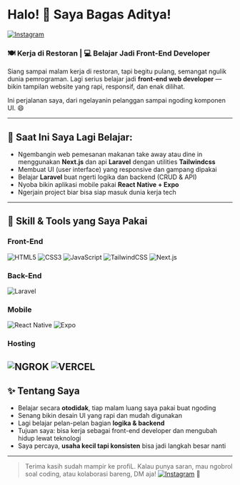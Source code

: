 # Halo! 👋 Saya Bagas Aditya!

[![Instagram](https://img.shields.io/badge/@bagas__adtyaa-E4405F?style=for-the-badge&logo=instagram&logoColor=white)](https://instagram.com/bagas_adtyaa)

### 🍽️ Kerja di Restoran | 💻 Belajar Jadi Front-End Developer

Siang sampai malam kerja di restoran, tapi begitu pulang, semangat ngulik dunia pemrograman. Lagi serius belajar jadi **front-end web developer** — bikin tampilan website yang rapi, responsif, dan enak dilihat.

Ini perjalanan saya, dari ngelayanin pelanggan sampai ngoding komponen UI. 😄

---

## 🚀 Saat Ini Saya Lagi Belajar:
- Ngembangin web pemesanan makanan take away atau dine in menggunakan **Next.js** dan api **Laravel** dengan utilities **Tailwindcss**
- Membuat UI (user interface) yang responsive dan gampang dipakai
- Belajar **Laravel** buat ngerti logika dan backend (CRUD & API)
- Nyoba bikin aplikasi mobile pakai **React Native + Expo**
- Ngerjain project biar bisa siap masuk dunia kerja tech

---

## 🔧 Skill & Tools yang Saya Pakai
### Front-End
![HTML5](https://img.shields.io/badge/HTML5-E34F26?style=flat-square&logo=html5&logoColor=white)
![CSS3](https://img.shields.io/badge/CSS3-1572B6?style=flat-square&logo=css3&logoColor=white)
![JavaScript](https://img.shields.io/badge/JavaScript-F7DF1E?style=flat-square&logo=javascript&logoColor=black)
![TailwindCSS](https://img.shields.io/badge/TailwindCSS-38B2AC?style=flat-square&logo=tailwind-css&logoColor=white)
![Next.js](https://img.shields.io/badge/next%20js-000000?style=for-the-badge&logo=nextdotjs&logoColor=white)

### Back-End
![Laravel](https://img.shields.io/badge/Laravel-FF2D20?style=for-the-badge&logo=laravel&logoColor=white)

### Mobile
![React Native](https://img.shields.io/badge/React_Native-20232A?style=flat-square&logo=react&logoColor=61DAFB)
![Expo](https://img.shields.io/badge/Expo-000020?style=flat-square&logo=expo&logoColor=white)

### Hosting
![NGROK](https://img.shields.io/badge/ngrok-140648?style=for-the-badge&logo=Ngrok&logoColor=white)
![VERCEL](https://img.shields.io/badge/Vercel-000000?style=for-the-badge&logo=vercel&logoColor=white)
---

## ✨ Tentang Saya
- Belajar secara **otodidak**, tiap malam luang saya pakai buat ngoding
- Senang bikin desain UI yang rapi dan mudah digunakan
- Lagi belajar pelan-pelan bagian **logika & backend**
- Tujuan saya: bisa kerja sebagai front-end developer dan mengubah hidup lewat teknologi
- Saya percaya, **usaha kecil tapi konsisten** bisa jadi langkah besar nanti

---

>Terima kasih sudah mampir ke profiL. Kalau punya saran, mau ngobrol soal coding, atau kolaborasi bareng, DM aja! [![Instagram](https://img.shields.io/badge/@bagas__adtyaa-E4405F?style=for-the-badge&logo=instagram&logoColor=white)](https://instagram.com/bagas_adtyaa) 🙌